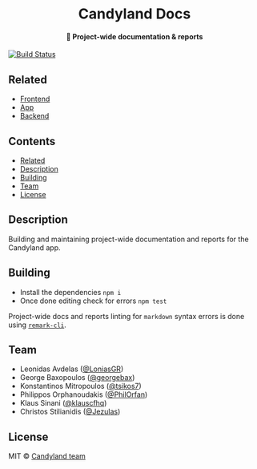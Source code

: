 <h1 align="center">
  Candyland Docs
</h1>

<h4 align="center">
  📝 Project-wide documentation & reports
</h4>

[![Build Status](https://travis-ci.com/klauscfhq/candyland-docs.svg?token=rXPPxPTH1doiuVrFnjqh&branch=master)](https://travis-ci.com/klauscfhq/candyland-docs)

## Related

- [Frontend](https://github.com/klauscfhq/candyland-frontend)
- [App](https://github.com/klauscfhq/candyland-app)
- [Backend](https://github.com/klauscfhq/candyland-backend)

## Contents

- [Related](#related)
- [Description](#description)
- [Building](#building)
- [Team](#team)
- [License](#license)

## Description

Building and maintaining project-wide documentation and reports for the Candyland app.

## Building

- Install the dependencies `npm i`
- Once done editing check for errors `npm test`

Project-wide docs and reports linting for `markdown` syntax errors is done using [`remark-cli`](https://github.com/wooorm/remark/tree/master/packages/remark-cli).

## Team

- Leonidas Avdelas ([@LoniasGR](https://github.com/LoniasGR))
- George Baxopoulos ([@georgebax](https://github.com/georgebax))
- Konstantinos Mitropoulos ([@tsikos7](https://github.com/tsikos7))
- Philippos Orphanoudakis ([@PhilOrfan](https://github.com/PhilOrfan))
- Klaus Sinani ([@klauscfhq](https://github.com/klauscfhq))
- Christos Stilianidis ([@Jezulas](https://github.com/Jezulas))

## License

MIT © [Candyland team](https://github.com/klauscfhq/candyland-docs/blob/master/license.md)
